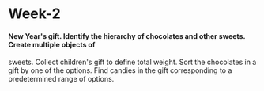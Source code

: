 # Week-2
#### New Year's gift. Identify the hierarchy of chocolates and other sweets. Create multiple objects of
sweets. Collect children's gift to define total weight. Sort the chocolates in a gift by one of the options.
Find candies in the gift corresponding to a predetermined range of options.
